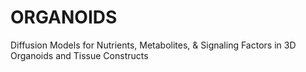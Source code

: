 # ORGANOIDS
Diffusion Models for Nutrients, Metabolites, &amp; Signaling Factors in 3D Organoids and Tissue Constructs
